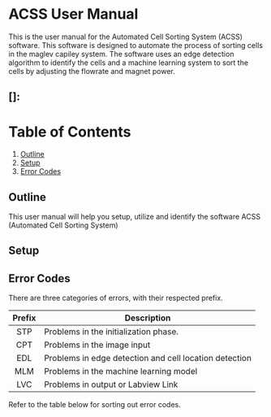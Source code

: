 # ACSS User Manual
This is the user manual for the Automated Cell Sorting System (ACSS) software. This software is designed to automate the process of sorting cells in the maglev capiley system. The software uses an edge detection algorithm to identify the cells and a machine learning system to sort the cells by adjusting the flowrate and magnet power.

[]:
---
# Table of Contents
1. [Outline](#outline)
2. [Setup](#setup)
3. [Error Codes](#error-codes)

## Outline
This user manual will help you setup, utilize and identify the software ACSS (Automated Cell Sorting System)

## Setup

## Error Codes
There are three categories of errors, with their respected prefix.

|  Prefix  | Description                                            |
|:--------:|--------------------------------------------------------|
|   STP    | Problems in the initialization phase.                  |
|   CPT    | Problems in the image input                            |
|   EDL    | Problems in edge detection and cell location detection |
|   MLM    | Problems in the machine learning model                 |
|   LVC    | Problems in output or Labview Link                     |

Refer to the table below for sorting out error codes.
